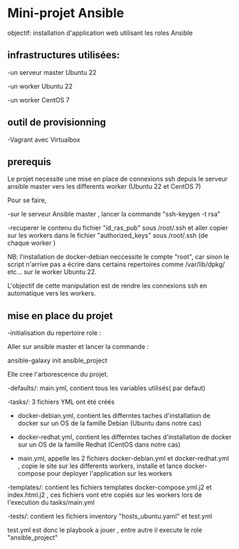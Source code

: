 # Mini-projet Ansible

objectif: installation d'application web utilisant les roles Ansible

## infrastructures utilisées:

-un serveur master Ubuntu 22

-un  worker Ubuntu 22

-un worker  CentOS 7

## outil de provisionning

-Vagrant avec Virtualbox

## prerequis 

Le projet necessite une mise en place de connexions ssh depuis le serveur ansible master vers les differents worker (Ubuntu 22 et CentOS 7)

Pour se faire,

-sur le serveur Ansible master , lancer la commande "ssh-keygen -t rsa"

-recuperer le contenu du fichier "id_ras_pub" sous /root/.ssh et aller copier sur les workers dans le fichier "authorized_keys" sous /root/.ssh (de chaque worker  )

NB:  l'installation de docker-debian neccessite le compte "root", car sinon le script n'arrive pas a écrire dans certains repertoires comme /var/lib/dpkg/ etc... sur le worker Ubuntu 22.

L'objectif de cette manipulation est de rendre les connexions ssh en automatique vers les workers.

## mise en place du projet

-initialisation du repertoire role :

Aller sur ansible master et lancer la commande :

ansible-galaxy init ansible_project 

Elle cree l'arborescence du projet.

-defaults/:  main.yml, contient tous les variables utilisés( par defaut)

-tasks/: 3 fichiers YML ont été créés 

- docker-debian.yml, contient les differntes taches d'installation de docker sur un OS de la famille Debian (Ubuntu dans notre cas)

- docker-redhat.yml, contient les differntes taches d'installation de docker sur un OS de la famille Redhat (CentOS dans notre cas)

- main.yml, appelle les 2 fichiers docker-debian.yml et docker-redhat.yml , copie le site sur les differents workers, installe et lance docker-compose pour deployer l'application sur les workers

-templates/: contient les fichiers templates docker-compose.yml.j2 et index.html.j2 , ces fichiers vont etre copiés sur les workers lors de l'execution du tasks/main.yml

-tests/: contient les fichiers inventory "hosts_ubuntu.yaml" et test.yml

test.yml est donc le playbook a jouer , entre autre il execute le role "ansible_project"
















